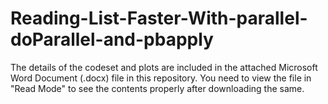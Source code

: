 # Reading-List-Faster-With-parallel-doParallel-and-pbapply

The details of the codeset and plots are included in the attached Microsoft Word Document (.docx) file in this repository. 
You need to view the file in "Read Mode" to see the contents properly after downloading the same.
